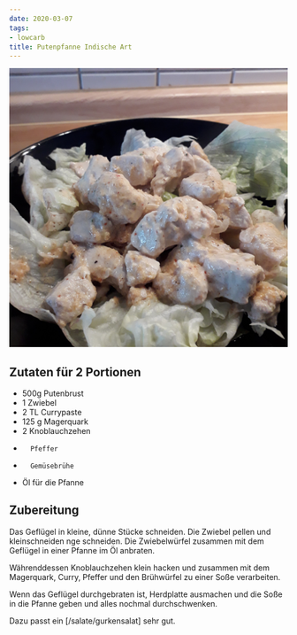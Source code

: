 ```yaml
---
date: 2020-03-07
tags:
- lowcarb
title: Putenpfanne Indische Art
---
```


![](/img/Putenpfanne-Indische-Art.jpg)

## Zutaten für 2 Portionen
- 500g  Putenbrust
- 1     Zwiebel
- 2 TL  Currypaste
- 125 g Magerquark
- 2     Knoblauchzehen
-       Pfeffer
-       Gemüsebrühe
- Öl für die Pfanne

## Zubereitung
Das Geflügel in kleine, dünne Stücke schneiden. Die Zwiebel pellen und kleinschneiden nge schneiden. Die Zwiebelwürfel zusammen mit dem Geflügel in einer Pfanne im Öl anbraten.

Währenddessen Knoblauchzehen klein hacken und zusammen mit dem Magerquark, Curry, Pfeffer und den Brühwürfel zu einer Soße verarbeiten.

Wenn das Geflügel durchgebraten ist, Herdplatte ausmachen und die Soße in die Pfanne geben und alles nochmal durchschwenken.

Dazu passt ein [/salate/gurkensalat] sehr gut.
